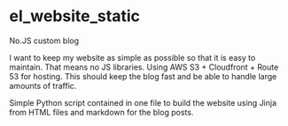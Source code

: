 # el_website_static
No.JS custom blog

I want to keep my website as simple as possible so that it is easy to maintain. That means no JS libraries. Using AWS S3 + Cloudfront + Route 53 for hosting. This should keep the blog fast and be able to handle large amounts of traffic.

Simple Python script contained in one file to build the website using Jinja from HTML files and markdown for the blog posts.
